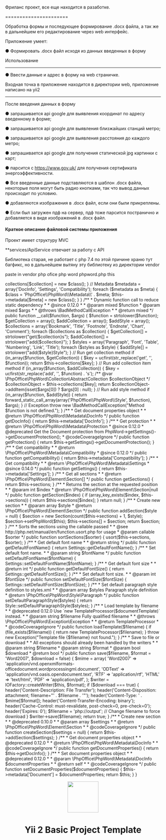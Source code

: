 Фриланс проект, все еще находится в разаботке.

======================

Обработка формы и последующее формирование .docx файла, а так же в дальнейшем его редактирование через web интерфейс.  

Приложение умеет:    

● Формировать .docx файл исходя из данных введенных в форму


Использование

------------

● Ввести данные и адрес в форму на web страничке.

Входная точка в приложение находится в директории web, приложение написано на yii2

-------

После введения данных в форму

● запрашивается api google  для выявления координат по адресу введенному в форме;

● запрашивается api google  для выявления близжайших станций метро; 

● запрашивается api google  для выявления расстояния до каждого метро;

● запрашивается api google  для получения статической jpg картинки с карт;

● парсится с https://www.gov.uk/  для получения сертификата энергоэффективности.

● Все введенные данные подставляются в шаблон .docx файла, некоторые поля могут быть радио кнопками, так что вывод данных происходит по условию.

● добавляются изображения в .docx файл, если они были прикреплены.

● Если был загружен пдф на сервер, пдф тоже парсится постранично и добавляется в виде изображений в .docx файл.




####  Краткое описание файловой системы приложения

Проект имеет структуру MVC

**services/ApiService отвечает за работу с API












Библиотека старая, не работает с php 7.4 по этой причине храню тут багфикс, но в дальнейшем вытяну эту библиотеку из директории vendor

<p>
paste in vendor php ofice php word phpword.php this


<p>

<?php
/**
 * This file is part of PHPWord - A pure PHP library for reading and writing
 * word processing documents.
 *
 * PHPWord is free software distributed under the terms of the GNU Lesser
 * General Public License version 3 as published by the Free Software Foundation.
 *
 * For the full copyright and license information, please read the LICENSE
 * file that was distributed with this source code. For the full list of
 * contributors, visit https://github.com/PHPOffice/PHPWord/contributors.
 *
 * @see         https://github.com/PHPOffice/PHPWord
 * @copyright   2010-2018 PHPWord contributors
 * @license     http://www.gnu.org/licenses/lgpl.txt LGPL version 3
*/

namespace PhpOffice\PhpWord;

use PhpOffice\PhpWord\Element\Section;
use PhpOffice\PhpWord\Exception\Exception;

/**
 * PHPWord main class
 *
 * @method Collection\Titles getTitles()
 * @method Collection\Footnotes getFootnotes()
 * @method Collection\Endnotes getEndnotes()
 * @method Collection\Charts getCharts()
 * @method Collection\Comments getComments()
 * @method int addBookmark(Element\Bookmark $bookmark)
 * @method int addTitle(Element\Title $title)
 * @method int addFootnote(Element\Footnote $footnote)
 * @method int addEndnote(Element\Endnote $endnote)
 * @method int addChart(Element\Chart $chart)
 * @method int addComment(Element\Comment $comment)
 *
 * @method Style\Paragraph addParagraphStyle(string $styleName, mixed $styles)
 * @method Style\Font addFontStyle(string $styleName, mixed $fontStyle, mixed $paragraphStyle = null)
 * @method Style\Font addLinkStyle(string $styleName, mixed $styles)
 * @method Style\Font addTitleStyle(mixed $depth, mixed $fontStyle, mixed $paragraphStyle = null)
 * @method Style\Table addTableStyle(string $styleName, mixed $styleTable, mixed $styleFirstRow = null)
 * @method Style\Numbering addNumberingStyle(string $styleName, mixed $styles)
 */
class PhpWord
{
    /**
     * Default font settings
     *
     * @deprecated 0.11.0 Use Settings constants
     *
     * @const string|int
     */
    const DEFAULT_FONT_NAME = Settings::DEFAULT_FONT_NAME;
    /**
     * @deprecated 0.11.0 Use Settings constants
     */
    const DEFAULT_FONT_SIZE = Settings::DEFAULT_FONT_SIZE;
    /**
     * @deprecated 0.11.0 Use Settings constants
     */
    const DEFAULT_FONT_COLOR = Settings::DEFAULT_FONT_COLOR;
    /**
     * @deprecated 0.11.0 Use Settings constants
     */
    const DEFAULT_FONT_CONTENT_TYPE = Settings::DEFAULT_FONT_CONTENT_TYPE;

    /**
     * Collection of sections
     *
     * @var \PhpOffice\PhpWord\Element\Section[]
     */
    private $sections = array();

    /**
     * Collections
     *
     * @var array
     */
    private $collections = array();

    /**
     * Metadata
     *
     * @var array
     * @since 0.12.0
     */
    private $metadata = array();

    /**
     * Create new instance
     *
     * Collections are created dynamically
     */
    public function __construct()
    {
        // Reset Media and styles
        Media::resetElements();
        Style::resetStyles();

        // Collection
        $collections = array('Bookmarks', 'Titles', 'Footnotes', 'Endnotes', 'Charts', 'Comments');
        foreach ($collections as $collection) {
            $class = 'PhpOffice\\PhpWord\\Collection\\' . $collection;
            $this->collections[$collection] = new $class();
        }

        // Metadata
        $metadata = array('DocInfo', 'Settings', 'Compatibility');
        foreach ($metadata as $meta) {
            $class = 'PhpOffice\\PhpWord\\Metadata\\' . $meta;
            $this->metadata[$meta] = new $class();
        }
    }

    /**
     * Dynamic function call to reduce static dependency
     *
     * @since 0.12.0
     *
     * @param mixed $function
     * @param mixed $args
     *
     * @throws \BadMethodCallException
     *
     * @return mixed
     */
    public function __call($function, $args)
    {
        $function = strtolower($function);

        $getCollection = array();
        $addCollection = array();
        $addStyle = array();

        $collections = array('Bookmark', 'Title', 'Footnote', 'Endnote', 'Chart', 'Comment');
        foreach ($collections as $collection) {
            $getCollection[] = strtolower("get{$collection}s");
            $addCollection[] = strtolower("add{$collection}");
        }

        $styles = array('Paragraph', 'Font', 'Table', 'Numbering', 'Link', 'Title');
        foreach ($styles as $style) {
            $addStyle[] = strtolower("add{$style}Style");
        }

        // Run get collection method
        if (in_array($function, $getCollection)) {
            $key = ucfirst(str_replace('get', '', $function));

            return $this->collections[$key];
        }

        // Run add collection item method
        if (in_array($function, $addCollection)) {
            $key = ucfirst(str_replace('add', '', $function) . 's');

            /** @var \PhpOffice\PhpWord\Collection\AbstractCollection $collectionObject */
            $collectionObject = $this->collections[$key];

            return $collectionObject->addItem(isset($args[0]) ? $args[0] : null);
        }

        // Run add style method
        if (in_array($function, $addStyle)) {
            return forward_static_call_array(array('PhpOffice\\PhpWord\\Style', $function), $args);
        }

        // Exception
        throw new \BadMethodCallException("Method $function is not defined.");
    }

    /**
     * Get document properties object
     *
     * @return \PhpOffice\PhpWord\Metadata\DocInfo
     */
    public function getDocInfo()
    {
        return $this->metadata['DocInfo'];
    }

    /**
     * Get protection
     *
     * @return \PhpOffice\PhpWord\Metadata\Protection
     * @since 0.12.0
     * @deprecated Get the Document protection from PhpWord->getSettings()->getDocumentProtection();
     * @codeCoverageIgnore
     */
    public function getProtection()
    {
        return $this->getSettings()->getDocumentProtection();
    }

    /**
     * Get compatibility
     *
     * @return \PhpOffice\PhpWord\Metadata\Compatibility
     * @since 0.12.0
     */
    public function getCompatibility()
    {
        return $this->metadata['Compatibility'];
    }

    /**
     * Get compatibility
     *
     * @return \PhpOffice\PhpWord\Metadata\Settings
     * @since 0.14.0
     */
    public function getSettings()
    {
        return $this->metadata['Settings'];
    }

    /**
     * Get all sections
     *
     * @return \PhpOffice\PhpWord\Element\Section[]
     */
    public function getSections()
    {
        return $this->sections;
    }

    /**
     * Returns the section at the requested position
     *
     * @param int $index
     * @return \PhpOffice\PhpWord\Element\Section|null
     */
    public function getSection($index)
    {
        if (array_key_exists($index, $this->sections)) {
            return $this->sections[$index];
        }

        return null;
    }

    /**
     * Create new section
     *
     * @param array $style
     * @return \PhpOffice\PhpWord\Element\Section
     */
    public function addSection($style = null)
    {
        $section = new Section(count($this->sections) + 1, $style);
        $section->setPhpWord($this);
        $this->sections[] = $section;

        return $section;
    }

    /**
     * Sorts the sections using the callable passed
     *
     * @see http://php.net/manual/en/function.usort.php for usage
     * @param callable $sorter
     */
    public function sortSections($sorter)
    {
        usort($this->sections, $sorter);
    }

    /**
     * Get default font name
     *
     * @return string
     */
    public function getDefaultFontName()
    {
        return Settings::getDefaultFontName();
    }

    /**
     * Set default font name.
     *
     * @param string $fontName
     */
    public function setDefaultFontName($fontName)
    {
        Settings::setDefaultFontName($fontName);
    }

    /**
     * Get default font size
     *
     * @return int
     */
    public function getDefaultFontSize()
    {
        return Settings::getDefaultFontSize();
    }

    /**
     * Set default font size.
     *
     * @param int $fontSize
     */
    public function setDefaultFontSize($fontSize)
    {
        Settings::setDefaultFontSize($fontSize);
    }

    /**
     * Set default paragraph style definition to styles.xml
     *
     * @param array $styles Paragraph style definition
     * @return \PhpOffice\PhpWord\Style\Paragraph
     */
    public function setDefaultParagraphStyle($styles)
    {
        return Style::setDefaultParagraphStyle($styles);
    }

    /**
     * Load template by filename
     *
     * @deprecated 0.12.0 Use `new TemplateProcessor($documentTemplate)` instead.
     *
     * @param  string $filename Fully qualified filename
     *
     * @throws \PhpOffice\PhpWord\Exception\Exception
     *
     * @return TemplateProcessor
     *
     * @codeCoverageIgnore
     */
    public function loadTemplate($filename)
    {
        if (file_exists($filename)) {
            return new TemplateProcessor($filename);
        }
        throw new Exception("Template file {$filename} not found.");
    }

    /**
     * Save to file or download
     *
     * All exceptions should already been handled by the writers
     *
     * @param string $filename
     * @param string $format
     * @param bool $download
     * @return bool
     */
    public function save($filename, $format = 'Word2007', $download = false)
    {
        $mime = array(
            'Word2007'  => 'application/vnd.openxmlformats-officedocument.wordprocessingml.document',
            'ODText'    => 'application/vnd.oasis.opendocument.text',
            'RTF'       => 'application/rtf',
            'HTML'      => 'text/html',
            'PDF'       => 'application/pdf',
        );

        $writer = IOFactory::createWriter($this, $format);

        if ($download === true) {
            header('Content-Description: File Transfer');
            header('Content-Disposition: attachment; filename="' . $filename . '"');
            header('Content-Type: ' . $mime[$format]);
            header('Content-Transfer-Encoding: binary');
            header('Cache-Control: must-revalidate, post-check=0, pre-check=0');
            header('Expires: 0');
            $filename = 'php://output'; // Change filename to force download
        }

        $writer->save($filename);

        return true;
    }

    /**
     * Create new section
     *
     * @deprecated 0.10.0
     *
     * @param array $settings
     *
     * @return \PhpOffice\PhpWord\Element\Section
     *
     * @codeCoverageIgnore
     */
    public function createSection($settings = null)
    {
        return $this->addSection($settings);
    }

    /**
     * Get document properties object
     *
     * @deprecated 0.12.0
     *
     * @return \PhpOffice\PhpWord\Metadata\DocInfo
     *
     * @codeCoverageIgnore
     */
    public function getDocumentProperties()
    {
        return $this->getDocInfo();
    }

    /**
     * Set document properties object
     *
     * @deprecated 0.12.0
     *
     * @param \PhpOffice\PhpWord\Metadata\DocInfo $documentProperties
     *
     * @return self
     *
     * @codeCoverageIgnore
     */
    public function setDocumentProperties($documentProperties)
    {
        $this->metadata['Document'] = $documentProperties;

        return $this;
    }
}
</p>

</p>
<p align="center">
    <a href="https://github.com/yiisoft" target="_blank">
        <img src="https://avatars0.githubusercontent.com/u/993323" height="100px">
    </a>
    <h1 align="center">Yii 2 Basic Project Template</h1>
    <br>
</p>

